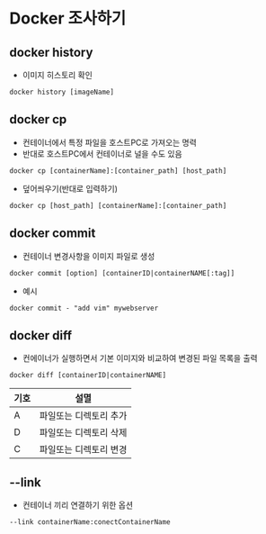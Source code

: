 # Docker 조사하기

## docker history
- 이미지 히스토리 확인
```Docker
docker history [imageName]
```

## docker cp
- 컨테이너에서 특정 파일을 호스트PC로 가져오는 명력
- 반대로 호스트PC에서 컨테이너로 널을 수도 있음
```Docker
docker cp [containerName]:[container_path] [host_path]
```

- 덮어씌우기(반대로 입력하기)
```Docker
docker cp [host_path] [containerName]:[container_path]
```

## docker commit
- 컨테이너 변경사항을 이미지 파일로 생성
```Docker
docker commit [option] [containerID|containerNAME[:tag]]
```

- 예시
```Docker
docker commit - "add vim" mywebserver
```

## docker diff
- 컨에이너가 실행하면서 기본 이미지와 비교하여 변경된 파일 목록을 출력
```Docker
docker diff [containerID|containerNAME]
```

|기호| 설멸           |
|---|--------------|
|A| 파일또는 디렉토리 추가 |
|D| 파일또는 디렉토리 삭제 |
|C| 파일또는 디렉토리 변경 |


## --link
- 컨테이너 끼리 연결하기 위한 옵션
```Docker
--link containerName:conectContainerName
```